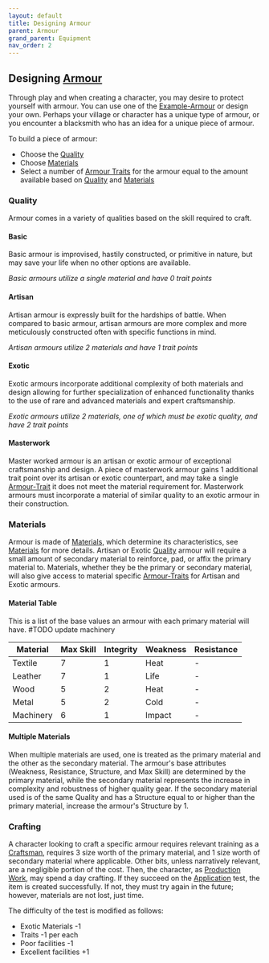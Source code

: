 ```yaml
---
layout: default
title: Designing Armour
parent: Armour
grand_parent: Equipment
nav_order: 2
---
```

## Designing [Armour](Armour)
Through play and when creating a character, you may desire to protect yourself with armour. You can use one of the [Example-Armour](Example-Armour) or design your own. Perhaps your village or character has a unique type of armour, or you encounter a blacksmith who has an idea for a unique piece of armour. 

To build a piece of armour:
- Choose the [Quality](#Quality)
- Choose [Materials](#Materials)
- Select a number of [Armour Traits](Armour-Traits) for the armour equal to the amount available based on [Quality](#Quality) and [Materials](#Materials)

### Quality
Armour comes in a variety of qualities based on the skill required to craft.
#### Basic
Basic armour is improvised, hastily constructed, or primitive in nature, but may save your life when no other options are available. 

*Basic armours utilize a single material and have 0 trait points*

#### Artisan

Artisan armour is expressly built for the hardships of battle. When compared to basic armour, artisan armours are more complex and more meticulously constructed often with specific functions in mind.

*Artisan armours utilize 2 materials and have 1 trait points*

#### Exotic

Exotic armours incorporate additional complexity of both materials and design allowing for further specialization of enhanced functionality thanks to the use of rare and advanced materials and expert craftsmanship.

*Exotic armours utilize 2 materials, one of which must be exotic quality, and have 2 trait points*

#### Masterwork

Master worked armour is an artisan or exotic armour of exceptional craftsmanship and design. A piece of masterwork armour gains 1 additional trait point over its artisan or exotic counterpart, and may take a single [Armour-Trait](Armour-Traits) it does not meet the material requirement for. Masterwork armours must incorporate a material of similar quality to an exotic armour in their construction.


### Materials
Armour is made of [Materials](Materials), which determine its characteristics, see [Materials](Armour#Materials) for more details. Artisan or Exotic [Quality](Armour#Quality) armour will require a small amount of secondary material to reinforce, pad, or affix the primary material to. Materials, whether they be the primary or secondary material, will also give access to material specific [Armour-Traits](Armour-Traits) for Artisan and Exotic armours.

#### Material Table
This is a list of the base values an armour with each primary material will have.
#TODO update machinery

| Material  | Max Skill | Integrity | Weakness | Resistance |
| --------- | --------- | --------- | -------- | ---------- |
| Textile   | 7         | 1         | Heat     | -          |
| Leather   | 7         | 1         | Life     | -          |
| Wood      | 5         | 2         | Heat     | -          |
| Metal     | 5         | 2         | Cold     | -          |
| Machinery | 6         | 1         | Impact   | -          |

#### Multiple Materials
 When multiple materials are used, one is treated as the primary material and the other as the secondary material. The armour's base attributes (Weakness, Resistance, Structure, and Max Skill) are determined by the primary material, while the secondary material represents the increase in complexity and robustness of higher quality gear. If the secondary material used is of the same Quality and has a Structure equal to or higher than the primary material, increase the armour's Structure by 1. 
 
### Crafting
A character looking to craft a specific armour requires relevant training as a [Craftsman](Craftsman), requires 3 size worth of the primary material, and 1 size worth of secondary material where applicable. Other bits, unless narratively relevant, are a negligible portion of the cost. Then, the character, as [Production Work](Activities#Production%20Work), may spend a day crafting. If they succeed on the [Application](Intelligence#Application) test, the item is created successfully. If not, they must try again in the future; however, materials are not lost, just time. 

The difficulty of the test is modified as follows:

* Exotic Materials -1
* Traits -1 per each
* Poor facilities -1
* Excellent facilities +1